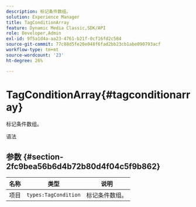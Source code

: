 ```yaml
---
description: 标记条件数组。
solution: Experience Manager
title: TagConditionArray
feature: Dynamic Media Classic,SDK/API
role: Developer,Admin
exl-id: 9f5a1d4a-aa23-4761-b21f-0cf16fd2c584
source-git-commit: 77c88d5fe20e048f6fad2bb23cb1abe090793acf
workflow-type: tm+mt
source-wordcount: '23'
ht-degree: 26%

---
```


# TagConditionArray{#tagconditionarray}

标记条件数组。

语法

## 参数 {#section-2fc9bea56b6d4b72b80d4f04c5f9b862}

| 名称 | 类型 | 说明 |
|---|---|---|
| 项目 | `types:TagCondition` | 标记条件数组。 |
